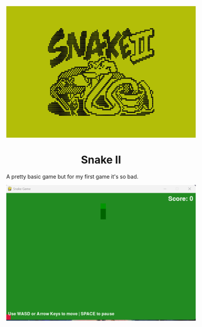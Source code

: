<img src="Data/Banner-Snake.png"  width="900" height="350" />

<h1 align="center">Snake II</h1> 

<p>A pretty basic game but for my first game it's so bad.</p> 
<img src="Data/Juego.png" />

